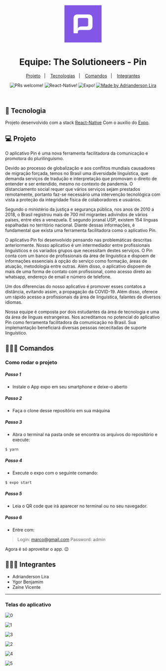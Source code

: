 <h1 align="center" width="100%" height="300px" background="#000">
    <img
    alt="Icon Pin"
    title="Icon Pin"
    src="./src/assets/icon.png"
    width="120px" />
</h1>

<h1 align="center" width="100%">
  Equipe: The Solutioneers - Pin
</h1>

<p align="center">
  <a href="#-projeto">Projeto</a>&nbsp;&nbsp;&nbsp;|&nbsp;&nbsp;&nbsp;
  <a href="#-tecnologia">Tecnologias</a>&nbsp;&nbsp;&nbsp;|&nbsp;&nbsp;&nbsp;
  <a href="#-comandos">Comandos</a>&nbsp;&nbsp;&nbsp;|&nbsp;&nbsp;&nbsp;
  <a href="#-integrantes">Integrantes</a>
</p>

<p align="center">
 <img src="https://img.shields.io/static/v1?label=PRs&message=welcome&color=7159c1&labelColor=ce" alt="PRs welcome!" />

 <img src="https://img.shields.io/static/v1?label=JS&message=React-Native&color=61dbfb&labelColor=ce" alt="React-Native!" />

 <img src="https://img.shields.io/static/v1?label=JS&message=Expo&color=84afda&labelColor=ce" alt="Expo!" />

 <a href="https://github.com/AdriandersonLira">
    <img alt="Made by Adrianderson Lira" src="https://img.shields.io/badge/made%20by-Adrianderson-%2304D361">
  </a>
</p>

<br>

## 🚀 Tecnologia

Projeto desenvolvido com a stack [React-Native](https://reactnative.dev/docs/getting-started) Com o auxílio do [Expo](https://docs.expo.io/).

## 💻 Projeto

O aplicativo Pin é uma nova ferramenta facilitadora da comunicação e promotora do plurilinguismo.

Devido ao processo de globalização e aos conflitos mundiais causadores de migração forçada, temos no Brasil uma diversidade linguística, que demanda serviços de tradução e interpretação que promovam o direito de entender e ser entendido, mesmo no contexto de pandemia. O distanciamento social requer que vários serviços sejam prestados remotamente, portanto faz-se necessário uma intervenção tecnológica com vista a proteção da integridade física de colaboradores e usuários.

Segundo o ministério da justiça e segurança pública, nos anos de 2010 a 2018, o Brasil registrou mais de 700 mil migrantes adivindos de vários países, entre eles a venezuela. E segundo joranal USP, existem 154 línguas espalhadas no território nacional. Diante dessas informações, é fundamental que exista uma ferramenta facilitadora como o aplicativo Pin.

O aplicativo Pin foi desenvolvido pensando nas problemáticas descritas anteriormente. Nosso aplicativo é um intermediador entre profissionais linguísticos e os variados grupos que necessitam destes serviços. O Pin conta com um banco de profissionais da área de línguistica e dispoem de informações essenciais à opção do serviço como formação, áreas de atuação, metodologia entre outras. Além disso, o aplicativo dispoem de mais de uma forma de contato com profissional, como acesso direto ao whatsapp, endereço de email e número de telefone.

Um dos diferencias do nosso aplicativo é promover esses contatos a distância, evitando assim, a propagação da COVID-19. Além disso, oferece um rápido acesso a profissionais da área de linguística, falantes de diversos idiomas.

Nossa equipe é composta por dois estudantes da área de tecnologia e uma da área de línguas estrangeiras. Nos acreditamos no potencial do aplicativo Pin como ferramenta facilitadora da comunicação no Brasil. Sua implemantação beneficiará diversas pessoas nececitadas de suporte linguístico.


## 👨🏻‍💻 Comandos

### Como rodar o projeto



##### Passo 1

- Instale o App expo em seu smartphone e deixe-o aberto

##### Passo 2

- Faça o clone desse repositório em sua máquina

##### Passo 3

- Abra o terminal na pasta onde se encontra os arquivos do repositório e execute:

```console
$ yarn
```

##### Passo 4

- Execute o expo com o seguinte comando:

```console
$ expo start
```

##### Passo 5

- Leia o QR code que irá aparecer no terminal ou no seu navegador.

##### Passo 6

- Entre com:

> Login: marco@gmail.com
> Password: admin

Agora é só aproveitar o app. 😉


## 👨‍👨‍👧 Integrantes

- Adrianderson Lira
- Ygor Benjamim
- Zaíne Vicente

---

### Telas do aplicativo
![0](https://user-images.githubusercontent.com/22685987/147882773-c9edf6c0-f7f5-40c6-88dc-c8c403085b44.jpeg)

![1](https://user-images.githubusercontent.com/22685987/147882774-2448ab1c-0301-43dd-bfe4-eaa5000bca46.jpeg)

![3](https://user-images.githubusercontent.com/22685987/147882776-3a44ac62-efd7-4a77-b109-2cd26ebb1aba.jpeg)

![2](https://user-images.githubusercontent.com/22685987/147882775-1fbac42a-c42d-4968-8c08-70eb24c88795.jpeg)

![4](https://user-images.githubusercontent.com/22685987/147882778-9be32ddf-170a-4312-b6c6-2194a4a0dea6.jpeg)

![5](https://user-images.githubusercontent.com/22685987/147882779-00d5ddfb-a97a-4327-9694-94ab620af40d.jpeg)


